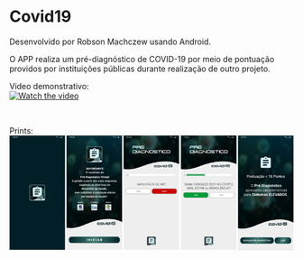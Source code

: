 # Covid19
Desenvolvido por Robson Machczew usando Android.

O APP realiza um pré-diagnóstico de COVID-19 por meio de pontuação providos por instituições públicas durante realização de outro projeto.<br/>

Video demonstrativo:<br/>
[![Watch the video](https://img.youtube.com/vi/Szrp4s0Eh0w/hqdefault.jpg)](https://youtu.be/Szrp4s0Eh0w)

<br/>

Prints: <br/>
![Alt text](https://github.com/hubosong/Covid19/blob/master/app/src/main/res/drawable/screens.png?raw=true "screens")
